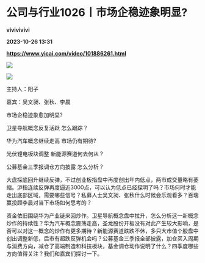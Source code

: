 # 公司与行业1026丨市场企稳迹象明显?
**vivivivivi**

**2023-10-26 13:31**

**https://www.yicai.com/video/101886261.html**

![](http://imgcdn.yicai.com/vms-new/2023/10/7b697144-06a5-4c9a-9cef-9640801647a9.jpg) 

[![](https://imgcdn.yicai.com/uppics/images/2023/10/f77b164defad69cccc9fe1ef0af57d25.jpg)](https://yktstatic.emoney.cn/ykthtml/app-download/)

主持人：阳子

嘉宾：吴文昶、张秋、李晨

市场企稳迹象愈加明显?

卫星导航概念反复活跃 怎么跟踪？

华为汽车概念继续走高 市场仍有期待?

光伏锂电板块调整 新能源赛道何去何从？

公募基金三季报调仓方向披露 怎么分析？

大盘探底回升继续反弹，不过创业板指盘中再度创出年内低点，两市成交量略有萎缩。沪指连续反弹再度逼近3000点，可以认为低点已经探明了吗？市场何时才能走出底部区域，需要哪些信号？私募人士吴文昶、张秋什么时候会乐观看多？百瑞赢投顾李晨对当下市场如何思考的？

资金依旧围绕华为产业链来回炒作。卫星导航概念盘中拉升，怎么分析这一新概念炒作的持续性？华为汽车概念震荡走高，圣龙股份开板没有对此产生较大影响，是否可以对这一概念的炒作有更多期待？新能源赛道跌跌不休，多只大市值个股盘中创出调整新低，后市有超跌反弹机会吗？公募基金三季报全部披露，加仓买入周期与消费方向，减仓了高端制造和科技板块，基金调仓动作说明了什么？四季度哪些方向值得关注？我们和嘉宾们探讨一下。